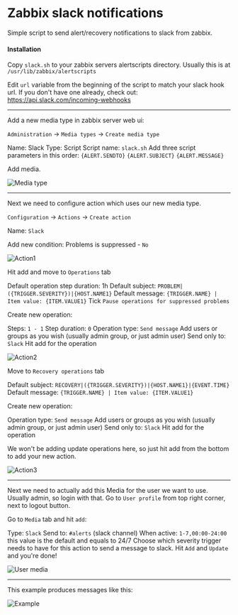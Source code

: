 # Zabbix slack notifications

Simple script to send alert/recovery notifications to slack from zabbix.

#### Installation

Copy `slack.sh` to your zabbix servers alertscripts directory. Usually this is at `/usr/lib/zabbix/alertscripts`

Edit `url` variable from the beginning of the script to match your slack hook url. If you don't have one already, check out: https://api.slack.com/incoming-webhooks

----

Add a new media type in zabbix server web ui:

`Administration` -> `Media types` -> `Create media type`

Name: Slack
Type: Script
Script name: `slack.sh`
Add three script parameters in this order:
`{ALERT.SENDTO}`
`{ALERT.SUBJECT}`
`{ALERT.MESSAGE}`

Add media.

![Media type](http://yawn.fi/zabbix-slack/zabbix-media-type.png "Media type")

----

Next we need to configure action which uses our new media type.

`Configuration` -> `Actions` -> `Create action`

Name: `Slack`

Add new condition:
Problems is suppressed - `No`

![Action1](http://yawn.fi/zabbix-slack/zabbix-action1.png "Action1")

Hit add and move to `Operations` tab

Default operation step duration: 1h
Default subject: `PROBLEM|({TRIGGER.SEVERITY})|{HOST.NAME1}`
Default message: `{TRIGGER.NAME} | Item value: {ITEM.VALUE1}`
Tick `Pause operations for suppressed problems`

Create new operation:

Steps: `1 - 1`
Step duration: `0`
Operation type: `Send message`
Add users or groups as you wish (usually admin group, or just admin user)
Send only to: `Slack`
Hit add for the operation

![Action2](http://yawn.fi/zabbix-slack/zabbix-action2.png "Action2")

Move to `Recovery operations` tab

Default subject: `RECOVERY|({TRIGGER.SEVERITY})|{HOST.NAME1}|{EVENT.TIME}`
Default message: `{TRIGGER.NAME} | Item value: {ITEM.VALUE1}`

Create new operation:

Operation type: `Send message`
Add users or groups as you wish (usually admin group, or just admin user)
Send only to: `Slack`
Hit add for the operation

We won't be adding update operations here, so just hit add from the bottom to add your new action.

![Action3](http://yawn.fi/zabbix-slack/zabbix-action3.png "Action3")

----

Next we need to actually add this Media for the user we want to use. Usually admin, so login with that. Go to `User profile` from top right corner, next to logout button.

Go to `Media` tab and hit `add`:

Type: `Slack`
Send to: `#alerts` (slack channel)
When active: `1-7,00:00-24:00` this value is the default and equals to 24/7
Choose which severity trigger needs to have for this action to send a message to slack.
Hit `Add` and `Update` and you're done!

![User media](http://yawn.fi/zabbix-slack/zabbix-media-user.png "User media")

----

This example produces messages like this:

![Example](http://yawn.fi/zabbix-slack/zabbix-slack.png "Example")
